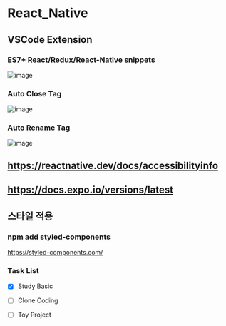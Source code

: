 # React_Native

## VSCode Extension

### ES7+ React/Redux/React-Native snippets
![image](https://user-images.githubusercontent.com/22822369/162566824-10892e45-34ee-4878-922c-2e9d32d082e4.png)

### Auto Close Tag
![image](https://user-images.githubusercontent.com/22822369/162566854-788c11d4-7e9c-4514-b355-fe486d59a544.png)

### Auto Rename Tag
![image](https://user-images.githubusercontent.com/22822369/162566864-931db913-0be5-4ff7-ac33-c5eba1c777e0.png)


## https://reactnative.dev/docs/accessibilityinfo

## https://docs.expo.io/versions/latest


## 스타일 적용

### npm add styled-components

https://styled-components.com/

### Task List

- [x] Study Basic
- [ ] Clone Coding
- [ ] Toy Project 





